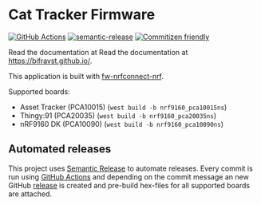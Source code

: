 # Cat Tracker Firmware

[![GitHub Actions](https://github.com/bifravst/cat-tracker-fw/workflows/Build%20and%20Release/badge.svg)](https://github.com/bifravst/cat-tracker-fw/actions)
[![semantic-release](https://img.shields.io/badge/%20%20%F0%9F%93%A6%F0%9F%9A%80-semantic--release-e10079.svg)](https://github.com/semantic-release/semantic-release)
[![Commitizen friendly](https://img.shields.io/badge/commitizen-friendly-brightgreen.svg)](http://commitizen.github.io/cz-cli/)

Read the documentation at Read the documentation at https://bifravst.github.io/.

This application is built with [fw-nrfconnect-nrf](https://github.com/NordicPlayground/fw-nrfconnect-nrf).

Supported boards:

- Asset Tracker (PCA10015) (`west build -b nrf9160_pca10015ns`)
- Thingy:91 (PCA20035) (`west build -b nrf9160_pca20035ns`)
- nRF9160 DK (PCA10090) (`west build -b nrf9160_pca10090ns`)

## Automated releases

This project uses [Semantic Release](https://github.com/semantic-release/semantic-release) to automate releases. Every commit is run using [GitHub Actions](https://github.com/features/actions) and depending on the commit message an new GitHub [release](https://github.com/bifravst/cat-tracker-fw/releases) is created and pre-build hex-files for all supported boards are attached.
